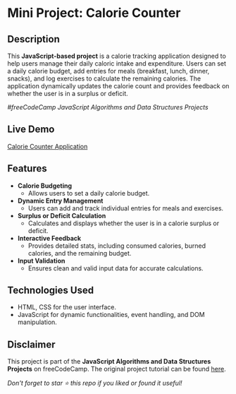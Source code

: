 # Mini Project: Calorie Counter

## Description

This **JavaScript-based project** is a calorie tracking application designed to help users manage their daily caloric intake and expenditure. Users can set a daily calorie budget, add entries for meals (breakfast, lunch, dinner, snacks), and log exercises to calculate the remaining calories. The application dynamically updates the calorie count and provides feedback on whether the user is in a surplus or deficit.

_#freeCodeCamp JavaScript Algorithms and Data Structures Projects_

## Live Demo

[Calorie Counter Application](https://quintincodes.github.io/JavaScript-Mini_Project-Calorie_Counter/)

## Features

-   **Calorie Budgeting**
    -   Allows users to set a daily calorie budget.
-   **Dynamic Entry Management**
    -   Users can add and track individual entries for meals and exercises.
-   **Surplus or Deficit Calculation**
    -   Calculates and displays whether the user is in a calorie surplus or deficit.
-   **Interactive Feedback**
    -   Provides detailed stats, including consumed calories, burned calories, and the remaining budget.
-   **Input Validation**
    -   Ensures clean and valid input data for accurate calculations.

## Technologies Used

-   HTML, CSS for the user interface.
-   JavaScript for dynamic functionalities, event handling, and DOM manipulation.

## Disclaimer

This project is part of the **JavaScript Algorithms and Data Structures Projects** on freeCodeCamp. The original project tutorial can be found [here](https://www.freecodecamp.org/learn/javascript-algorithms-and-data-structures-v8/).

_Don't forget to star ⭐ this repo if you liked or found it useful!_
